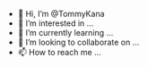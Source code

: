 - 👋 Hi, I’m @TommyKana
- 👀 I’m interested in ...
- 🌱 I’m currently learning ...
- 💞️ I’m looking to collaborate on ...
- 📫 How to reach me ...

<!---
TommyKana/TommyKana is a ✨ special ✨ repository because its `README.md` (this file) appears on your GitHub profile.
You can click the Preview link to take a look at your changes.
--->
